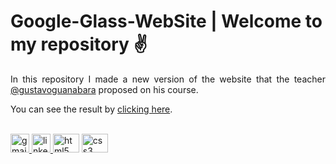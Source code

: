 <h1>Google-Glass-WebSite | Welcome to my repository ✌</h1>

<p align="justify">In this repository I made a new version of the website that the teacher <a href="https://github.com/gustavoguanabara">@gustavoguanabara</a> proposed on his course.</p>
<p> You can see the result by <a href="https://guilherme-mattos-conde.github.io/Google-Glass-WebSite/">clicking here</a>.</p>

<br/>
<div align="left">
  <a href="mailto:guimattos205@gmail.com" target="blank">
    <img src="https://img.shields.io/static/v1?message=Gmail&logo=gmail&label=&color=EA4335&logoColor=white&labelColor=&style=for-the-badge" height="30" alt="gmail logo"  />
  </a>
  <a href="https://www.linkedin.com/in/guilherme-mattos-conde/" target="blank">
    <img src="https://img.shields.io/static/v1?message=Linkedin&logo=linkedin&label=&color=0A66C2&logoColor=white&labelColor=&style=for-the-badge" height="30"  alt="linkedin logo"/>
  </a>
  <img src="https://cdn.jsdelivr.net/gh/devicons/devicon/icons/html5/html5-plain.svg" height="30" width="42" alt="html5 logo"/>
  <img src="https://cdn.jsdelivr.net/gh/devicons/devicon/icons/css3/css3-plain.svg" height="30" width="42" alt="css3 logo"/>
</div>
